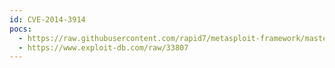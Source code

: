 ```yaml
---
id: CVE-2014-3914
pocs:
  - https://raw.githubusercontent.com/rapid7/metasploit-framework/master/modules/exploits/multi/http/rocket_servergraph_file_requestor_rce.rb
  - https://www.exploit-db.com/raw/33807
---
```

